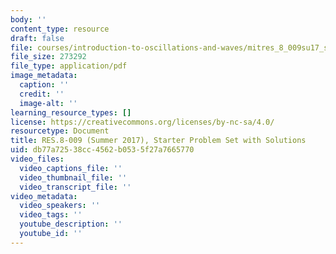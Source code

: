 ```yaml
---
body: ''
content_type: resource
draft: false
file: courses/introduction-to-oscillations-and-waves/mitres_8_009su17_starter.pdf
file_size: 273292
file_type: application/pdf
image_metadata:
  caption: ''
  credit: ''
  image-alt: ''
learning_resource_types: []
license: https://creativecommons.org/licenses/by-nc-sa/4.0/
resourcetype: Document
title: RES.8-009 (Summer 2017), Starter Problem Set with Solutions
uid: db77a725-38cc-4562-b053-5f27a7665770
video_files:
  video_captions_file: ''
  video_thumbnail_file: ''
  video_transcript_file: ''
video_metadata:
  video_speakers: ''
  video_tags: ''
  youtube_description: ''
  youtube_id: ''
---
```


